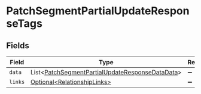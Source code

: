 # PatchSegmentPartialUpdateResponseTags


## Fields

| Field                                                                                                                    | Type                                                                                                                     | Required                                                                                                                 | Description                                                                                                              |
| ------------------------------------------------------------------------------------------------------------------------ | ------------------------------------------------------------------------------------------------------------------------ | ------------------------------------------------------------------------------------------------------------------------ | ------------------------------------------------------------------------------------------------------------------------ |
| `data`                                                                                                                   | List\<[PatchSegmentPartialUpdateResponseDataData](../../models/components/PatchSegmentPartialUpdateResponseDataData.md)> | :heavy_minus_sign:                                                                                                       | N/A                                                                                                                      |
| `links`                                                                                                                  | [Optional\<RelationshipLinks>](../../models/components/RelationshipLinks.md)                                             | :heavy_minus_sign:                                                                                                       | N/A                                                                                                                      |